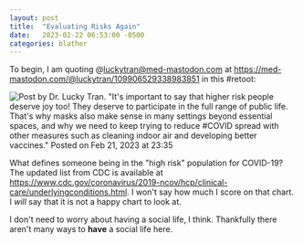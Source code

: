 ```yaml
---
layout: post
title:  "Evaluating Risks Again"
date:   2023-02-22 06:53:00 -0500
categories: blather
---
```

To begin, I am quoting @luckytran@med-mastodon.com at <https://med-mastodon.com/@luckytran/109906529338983851> in this #retoot:

![Post by Dr. Lucky Tran. "It's important to say that higher risk people deserve joy too! They deserve to participate in the full range of public life. That's why masks also make sense in many settings beyond essential spaces, and why we need to keep trying to reduce #COVID spread with other measures such as cleaning indoor air and developing better vaccines." Posted on Feb 21, 2023 at 23:35]({{site.url}}/img/deserving-joy.jpg)

What defines someone being in the "high risk" population for COVID-19?  The updated list from CDC is available at <https://www.cdc.gov/coronavirus/2019-ncov/hcp/clinical-care/underlyingconditions.html>.  I won't say how much I score on that chart.  I *will* say that it is not a happy chart to look at.

I don't need to worry about having a social life, I think.  Thankfully there aren't many ways to **have** a social life here.
